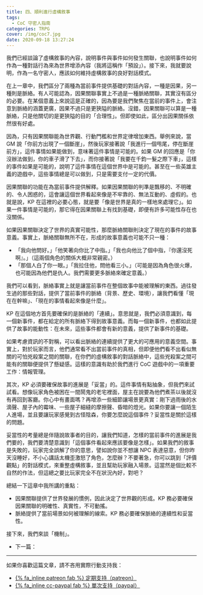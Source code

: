 ```yaml
---
title: 四、順利進行虛構敘事
tags:
  - CoC 守密人指南
categories: TRPG
cover: /img/coc7.jpg
date: 2020-09-18 13:27:24
---
```


我們已經談論了虛構敘事的內容，說明事件與事件如何發生關聯，也說明事件如何作為一種對話行為來為世界增添內容（我將這稱作「預設」）。接下來，我就要說明，作為一名守密人，應該如何維持虛構敘事的良好對話模式。

在上一章中，我們區分了兩種為當前事件提供基礎的對話內容，一種是因果，另一種則是脈絡。有人可能認為，因果關聯事實上不過是一種脈絡關聯，其實沒有區分的必要。在某個意義上來說這是正確的，因為要是我們聚焦在當前的事件上，會注意到脈絡的涵蓋更廣，因果不過只是更狹隘的脈絡。沒錯，因果關聯可以算是一種脈絡，只是他關切的是更狹隘的目的「合理性」。但即使如此，區分出因果關係依然很有好處。

因為，只有因果關聯能為世界觀、行動門檻和世界定律增加東西。舉例來說，當 GM 說「你前方出現了一個斷崖」，然後玩家接著說「我進行一個甩尾，停在斷崖前方」，這件事情如果能做到，意味著這件事情是可能的。如果 GM 的回應是「你沒辦法做到，你的車子滑了下去」，而你接著說「我要在千鈞一髮之際下車」，這樣的事件如果是可能的，說明了這件事情在這個世界中是可能的。甚至在一些英雄主義的遊戲中，這些事情總是可以做到，只是需要支付一定的代價。

因果關聯的功能在為當前事件提供解釋。如果因果關聯的判準是飄移的、不明確的、令人困惑的，這會讓這個世界看起來像是不牢靠的、無法互動的、虛假的。也就是說，KP 在這裡的必要心態，就是要「像是世界是真的一樣地來處理它」。如果一件事情是可能的，那它得在因果關聯上有找到基礎，即便有許多可能性存在也沒關係。

如果因果關聯決定了世界的真實可能性，那麼脈絡關聯則決定了現在的事件的故事意義。事實上，脈絡關聯無所不在，形成的故事意義也可能不只一種：

* 「我向他問好。」「他笑著向你比了中指。」「我也向他比了個中指，『你還沒死啊』。」（這兩個角色的關係大概非常親密。）
* 「那個人白了你一眼。」「我拉住他，問他看三小。」（可能是因為角色很火爆，也可能因為他們是仇人。我們需要更多脈絡來確定意義。）

我們可以看到，脈絡事實上就是讓當前事件在整個故事中能被理解的東西。過往發生過的那些對話，提供了當前事件的脈絡（背景、歷史、環境），讓我們看懂「現在在幹嘛」、「現在的事情看起來像是什麼」。

KP 在這個地方首先要確保的是脈絡的「連續」。意思就是，我們必須意識到，每一個新事件，都在給定的所有脈絡下得到故事意義。而每一個新事件，也都如此提供了故事的能動性：在未來，這些事件都會有新的意義，提供了新事件的基礎。

如果考慮資訊的不對稱，可以看出脈絡的連續提供了更大的可應用的意義空間。事實上，對於玩家而言，他們通常看不出當前事件的真相，但即便他們看不出看似無關的可怕兇殺案之間的關聯，在你們的虛構敘事的對話脈絡中，這些兇殺案之間可能有的關聯便提供了懸疑感。這樣的意識有助於我們進行 CoC 遊戲中的一項重要工作：情報管理。

其次，KP 必須要確保故事的進展是「妥當」的。這件事情有點抽象，但我們來試試看。想像玩家角色被困在一間鬧鬼的老宅裡面，屋主在說要為他們煮茶以後就沒有再回到客廳。你心中有畫面嗎？再增添一些細節讓場景更真實：剛下過雨後的水滴聲、屋子內的霉味、一些屋子細縫的摩擦聲、昏暗的燈光。如果你要讓一個陌生人進場，並且要讓玩家感覺到古怪陰森，你要怎麼說這個事件？妥當性是關於這樣的問題。

妥當性的考量總是伴隨說故事者的目的，讓我們知道，怎樣的當前事件的進展是我們要的，我們要清楚意識到「這個事件看起來應該要像是怎樣」。如果我們的敘事是失敗的，玩家完全誤解了你的意思，譬如說你並不想讓 NPC 表達惡意，但你昨天沒睡好，不小心講話太機歪激怒了角色，怎麼辦？不要著急，你可以跳到「評價觀點」的對話模式，來重整虛構敘事，並且幫助玩家融入場景。這當然是個比較不自然的作法，但這總之要比玩家完全不在狀況內好，對吧？

總結一下這章中我所講的重點：

* 因果關聯提供了世界發展的慣例，因此決定了世界觀的形成。KP 務必要確保因果關聯的明確性、真實性，不可動搖。
* 脈絡提供了當前場景如何被理解的線索。KP 務必要確保脈絡的連續性和妥當性。

接下來，我們來談「機制」。

* 下一篇：[]()

---

如果你喜歡這篇文章，請不吝用實際行動支持我：

* [{% fa_inline patreon fab %} 定期支持（patreon）](https://www.patreon.com/weihung)
* [{% fa_inline cc-paypal fab %} 單次支持（paypal）](https://www.paypal.com/pools/c/8jLP7Wsi80)